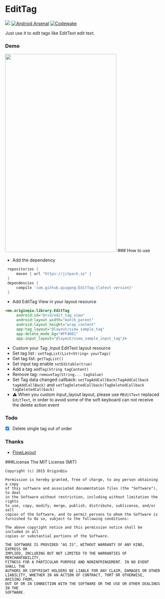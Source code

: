 # EditTag
[![](https://jitpack.io/v/qiugang/EditTag.svg)](https://jitpack.io/#qiugang/EditTag)
[![Android Arsenal](https://img.shields.io/badge/Android%20Arsenal-EditTag-green.svg?style=true)](https://android-arsenal.com/details/1/3907)
[![Codewake](https://www.codewake.com/badges/ask_question.svg)](https://www.codewake.com/p/edittag)

 Just use it to edit tags like EditText edit text.
### Demo
<img src="/screenshots/s01.jpg" width="360" height="640" />
### How to use

* Add the dependency

```groovy
 repositories {
     maven { url "https://jitpack.io" }
 }
 dependencies {
	 compile 'com.github.qiugang:EditTag:{latest version}'
 }
```
* Add EditTag View in your layout resource

```xml
<me.originqiu.library.EditTag
     android:id="@+id/edit_tag_view"
     android:layout_width="match_parent"
     android:layout_height="wrap_content"
     app:tag_layout="@layout/view_sample_tag"
     app:delete_mode_bg="#FF4081"
     app:input_layout="@layout/view_sample_input_tag"/>
```


* Custom your Tag ,Input EditText layout resource
* Set  tag list : ```setTagList(List<String> yourTags)```
* Get tag list: ```getTagList()```
* Set input tag enable ```setEditable(true)```
* Add a tag ```addTag(String tagContent)```
* Remove tag: ```removeTag(String... tagValue)```
* Set Tag data changed callback: ```setTagAddCallBack(TagAddCallback tagAddCallBack)``` and ```setTagDeletedCallback(TagDeletedCallback tagDeletedCallback)```
* ⚠ When you custom input_layout layout, please use ```MEditText``` replaced ```EditText```, in order to avoid some of the soft keyboard can not receive the delete action event

### Todo
 - [x] Delete single tag out of order


### Thanks
* [FlowLayout](https://github.com/hongyangAndroid/FlowLayout/blob/master/flowlayout-lib%2Fsrc%2Fmain%2Fjava%2Fcom%2Fzhy%2Fview%2Fflowlayout%2FFlowLayout.java)

###License
    The MIT License (MIT)

    Copyright (c) 2015 OriginQiu

    Permission is hereby granted, free of charge, to any person obtaining a copy
    of this software and associated documentation files (the "Software"), to deal
    in the Software without restriction, including without limitation the rights
    to use, copy, modify, merge, publish, distribute, sublicense, and/or sell
    copies of the Software, and to permit persons to whom the Software is
    furnished to do so, subject to the following conditions:

    The above copyright notice and this permission notice shall be included in all
    copies or substantial portions of the Software.

    THE SOFTWARE IS PROVIDED "AS IS", WITHOUT WARRANTY OF ANY KIND, EXPRESS OR
    IMPLIED, INCLUDING BUT NOT LIMITED TO THE WARRANTIES OF MERCHANTABILITY,
    FITNESS FOR A PARTICULAR PURPOSE AND NONINFRINGEMENT. IN NO EVENT SHALL THE
    AUTHORS OR COPYRIGHT HOLDERS BE LIABLE FOR ANY CLAIM, DAMAGES OR OTHER
    LIABILITY, WHETHER IN AN ACTION OF CONTRACT, TORT OR OTHERWISE, ARISING FROM,
    OUT OF OR IN CONNECTION WITH THE SOFTWARE OR THE USE OR OTHER DEALINGS IN THE
    SOFTWARE.



